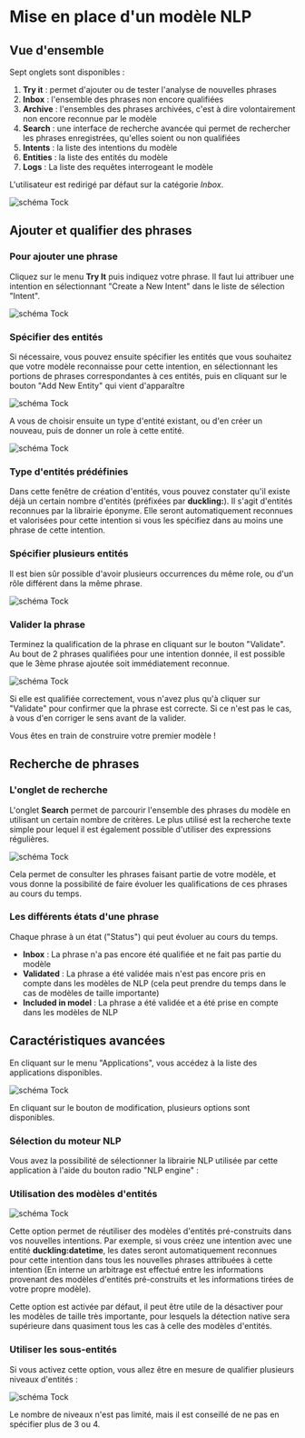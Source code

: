 # Mise en place d'un modèle NLP

## Vue d'ensemble

Sept onglets sont disponibles :

1. **Try it** : permet d'ajouter ou de tester l'analyse de nouvelles phrases
2. **Inbox** : l'ensemble des phrases non encore qualifiées
3. **Archive** : l'ensembles des phrases archivées, c'est à dire volontairement non encore reconnue par le modèle
4. **Search** : une interface de recherche avancée qui permet de rechercher les phrases enregistrées, qu'elles soient ou non qualifiées  
5. **Intents** : la liste des intentions du modèle
6. **Entities** : la liste des entités du modèle
7. **Logs** : La liste des requêtes interrogeant le modèle 

L'utilisateur est redirigé par défaut sur la catégorie *Inbox*.

![schéma Tock](img/inbox.png "Aucune phrase à qualifier")

## Ajouter et qualifier des phrases

### Pour ajouter une phrase

Cliquez sur le menu **Try It** puis indiquez votre phrase.
Il faut lui attribuer une intention en sélectionnant "Create a New Intent" dans le liste de sélection "Intent".

![schéma Tock](img/try-it-1.png "Création d'une nouvelle intention")
 
### Spécifier des entités
 
Si nécessaire, vous pouvez ensuite spécifier les entités que vous souhaitez que votre modèle reconnaisse pour cette intention,
en sélectionnant les portions de phrases correspondantes à ces entités, puis en cliquant sur le bouton "Add New Entity" qui vient d'apparaître

![schéma Tock](img/try-it-2.png "Sélection d'une entité")
 
A vous de choisir ensuite un type d'entité existant, ou d'en créer un nouveau, puis de donner un role à cette entité.

![schéma Tock](img/try-it-3.png "Ajout d'une entité - étape 1")

### Type d'entités prédéfinies

Dans cette fenêtre de création d'entités, vous pouvez constater qu'il existe déjà un certain nombre d'entités (préfixées par **duckling:**).
Il s'agit d'entités reconnues par la librairie éponyme. Elle seront automatiquement reconnues et valorisées pour cette intention si vous les
spécifiez dans au moins une phrase de cette intention.

### Spécifier plusieurs entités 

Il est bien sûr possible d'avoir plusieurs occurrences du même role, ou d'un rôle différent dans la même phrase.

![schéma Tock](img/try-it-4.png "Sélection de plusieurs entités")

### Valider la phrase

Terminez la qualification de la phrase en cliquant sur le bouton "Validate". 
Au bout de 2 phrases qualifiées pour une intention donnée, il est possible que le 3ème phrase ajoutée soit immédiatement
reconnue.

![schéma Tock](img/try-it-5.png "Détection d'une phrase")

Si elle est qualifiée correctement, vous n'avez plus qu'à cliquer sur "Validate" pour confirmer que la phrase est correcte.
Si ce n'est pas le cas, à vous d'en corriger le sens avant de la valider.

Vous êtes en train de construire votre premier modèle !

## Recherche de phrases

### L'onglet de recherche

L'onglet **Search** permet de parcourir l'ensemble des phrases du modèle en utilisant un certain nombre de critères.
Le plus utilisé est la recherche texte simple pour lequel il est également possible d'utiliser des expressions régulières.

![schéma Tock](img/search.png "Recherche d'une phrase")

Cela permet de consulter les phrases faisant partie de votre modèle,
et vous donne la possibilité de faire évoluer les qualifications de ces phrases au cours du temps.

### Les différents états d'une phrase

Chaque phrase à un état ("Status") qui peut évoluer au cours du temps.

* **Inbox** : La phrase n'a pas encore été qualifiée et ne fait pas partie du modèle
* **Validated** : La phrase a été validée mais n'est pas encore pris en compte dans les modèles de NLP (cela peut prendre du temps dans le cas de modèles de taille importante)
* **Included in model** : La phrase a été validée et a été prise en compte dans les modèles de NLP

## Caractéristiques avancées

En cliquant sur le menu "Applications", vous accédez à la liste des applications disponibles.

![schéma Tock](img/applications.png "Liste des applications")

En cliquant sur le bouton de modification, plusieurs options sont disponibles.

### Sélection du moteur NLP

Vous avez la possibilité de sélectionner la librairie NLP utilisée par cette application à l'aide du bouton radio "NLP engine" :

### Utilisation des modèles d'entités

![schéma Tock](img/application.png "Configuration de l'application")

Cette option permet de réutiliser des modèles d'entités pré-construits dans vos nouvelles intentions. 
Par exemple, si vous créez une intention avec une entité **duckling:datetime**, les dates seront automatiquement
reconnues pour cette intention dans tous les nouvelles phrases attribuées à cette intention 
(En interne un arbitrage est effectué entre les informations provenant des modèles d'entités pré-construits et les informations tirées de votre propre modèle).

Cette option est activée par défaut, il peut être utile de la désactiver pour les modèles de taille très importante, pour lesquels
la détection native sera supérieure dans quasiment tous les cas à celle des modèles d'entités. 

### Utiliser les sous-entités

Si vous activez cette option, vous allez être en mesure de qualifier plusieurs niveaux d'entités :

![schéma Tock](img/subentities.png "Support des sous-entités")

Le nombre de niveaux n'est pas limité, mais il est conseillé de ne pas en spécifier plus de 3 ou 4.